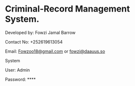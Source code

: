 # Criminal-Record Management System.

Developed by: Fowzi Jamal Barrow


Contact No: +252619613054


Email: Fowzoo18@gmail.com or fowzi@daauus.so


System 

User: Admin 


Password: ****
